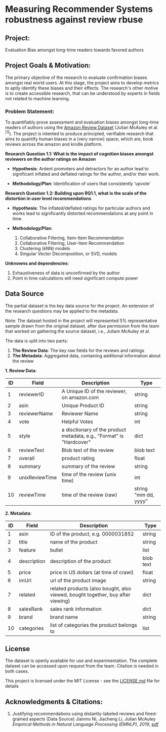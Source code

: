 # Measuring Recommender Systems robustness against review rbuse

## Project:

Evaluation Bias amongst long-time readers towards favored authors

## Project Goals & Motivation:

The primary objective of the research to evaluate confirmation biases amongst real world users. At this stage, the project aims to develop metrics to aptly identify these biases and their effects. The research's other motive is to create accessible research, that can be understood by experts in fields not related to machine learning.

### Problem Statement:
To quantifiably prove assessment and evaluation biases amongst long-time readers of authors using the [Amazon Review Dataset](https://nijianmo.github.io/amazon/index.html) (Julian McAuley et al.<sup>[1]</sup>). The project is intented to produce principled, verifiable research that aims to quantify human biases in a (very narrow) space, which are, book reviews across the amazon and kindle platform.

__Research Question 1.1: What is the impact of cognition biases amongst reviewers on the author ratings on Amazon__

* __Hypothesis__: Ardent promoters and detractors for an author lead to significant inflated and deflated ratings for the author, and/or their work.

* __Methodology/Plan__:
   Identification of users that consistently 'upvote'

__Research Question 1.2: Building upon RQ1.1, what is the scale of the distortion in user level recommendations__

* __Hypothesis__: The inflated/deflated ratings for particular authors and works lead to significantly distorted recommendations at any point in time.

* __Methodology/Plan__:
    
    1. Collaborative Filtering, Item-Item Recommendation
    2. Collaborative Filtering, User-Item Recommendation
    3. Clustering (kNN) models
    4. Singular Vector Decomposition, or SVD, models

__Unknowns and dependencies__:
1. Exhaustiveness of data is unconfirmed by the author
2. Point in time calculations will need significant compute power

## Data Source

The partial dataset is the key data source for the project. An extension of the research questions may be applied to the metadata.

Note: The dataset hosted in the project will represented 5% representative sample drawn from the original dataset, after due permission from the team that worked on gathering the source dataset, i.e., Juliam McAuley et al.

The data is split into two parts:
1. __The Review Data__: The key raw fields for the reviews and ratiings
2. __The Metadata__: Aggregated data, containing additional information about the review

__1. Review Data__:

| ID | Field          | Description                                                          | Type                 |
|----|----------------|----------------------------------------------------------------------|----------------------|
| 1  | reviewerID     | A Unique ID of the reviewer, on amazon.com                           | string               |
| 2  | asin           | Unique Product ID                                                    | string               |
| 3  | reviewerName   | Reviewer Name                                                        | string               |
| 4  | vote           | Helpful Votes                                                        | int                  |
| 5  | style          | a disctionary of the product metadata, e.g., "Format" is "Hardcover" | dict                 |
| 6  | reviewText     | Blob text of the review                                              | blob text            |
| 7  | overall        | product rating                                                       | float                |
| 8  | summary        | summary of the review                                                | string               |
| 9  | unixReviewTime | time of the review (unix time)                                       | int                  |
| 10 | reviewTime     | time of the review (raw)                                             | string "mm dd, yyyy" |

__2. Metadata__:

| ID | Field       | Description                                                                     | Type      |
|----|-------------|---------------------------------------------------------------------------------|-----------|
| 1  | asin        | ID of the product, e.g. 0000031852                                              | string    |
| 2  | title       | name of the product                                                             | string    |
| 3  | feature     | bullet                                                                          | list      |
| 4  | description | description of the product                                                      | blob text |
| 5  | price       | price in US dollars (at time of crawl)                                          | float     |
| 6  | imUrl       | url of the product image                                                        | string    |
| 7  | related     | related products (also bought, also viewed, bought together, buy after viewing) | dict      |
| 8  | salesRank   | sales rank information                                                          | dict      |
| 9  | brand       | brand name                                                                      | string    |
| 10 | categories  | list of categories the product belongs to                                       | list      |

## License

The dataset is openly available for use and experimentation. The complete dataset can be accessed upon request from the team. Citation is needed in both cases.

This project is licensed under the MIT License - see the [LICENSE.md](https://github.com/nmnshrma/data-512-project/blob/master/LICENSE) file for details

## Acknowledgments & Citations:

1. Justifying recommendations using distantly-labeled reviews and fined-grained aspects (Data Source)
Jianmo Ni, Jiacheng Li, Julian McAuley
_Empirical Methods in Natural Language Processing (EMNLP), 2019_, [pdf](http://cseweb.ucsd.edu/~jmcauley/pdfs/emnlp19a.pdf)
